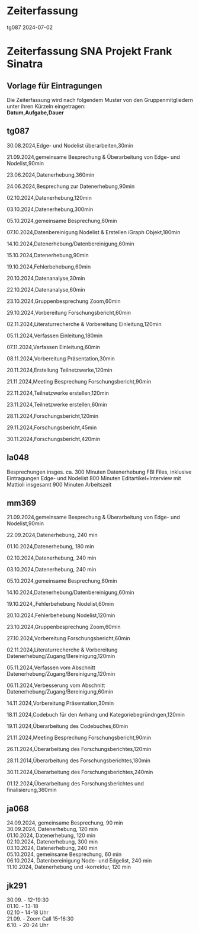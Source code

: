 Zeiterfassung
================
tg087
2024-07-02

# Zeiterfassung SNA Projekt Frank Sinatra

## Vorlage für Eintragungen 

Die Zeiterfassung wird nach folgendem Muster von den Gruppenmitgliedern
unter ihren Kürzeln eingetragen:<br> 
**Datum,Aufgabe,Dauer**

## tg087
30.08.2024,Edge- und Nodelist überarbeiten,30min  

21.09.2024,gemeinsame Besprechung & Überarbeitung von Edge- und Nodelist,90min  

23.06.2024,Datenerhebung,360min  

24.06.2024,Besprechung zur Datenerhebung,90min  

02.10.2024,Datenerhebung,120min  

03.10.2024,Datenerhebung,300min  

05.10.2024,gemeinsame Besprechung,60min  

07.10.2024,Datenbereinigung Nodelist & Erstellen iGraph Objekt,180min 

14.10.2024,Datenerhebung/Datenbereinigung,60min

15.10.2024,Datenerhebung,90min  

19.10.2024,Fehlerbehebung,60min  

20.10.2024,Datenanalyse,30min  

22.10.2024,Datenanalyse,60min

23.10.2024,Gruppenbesprechung Zoom,60min 

29.10.2024,Vorbereitung Forschungsbericht,60min  

02.11.2024,Literaturrecherche & Vorbereitung Einleitung,120min  

05.11.2024,Verfassen Einleitung,180min  

07.11.2024,Verfassen Einleitung,60min  

08.11.2024,Vorbereitung Präsentation,30min

20.11.2024,Erstellung Teilnetzwerke,120min 

21.11.2024,Meeting Besprechung Forschungsbericht,90min 

22.11.2024,Teilnetzwerke erstellen,120min  

23.11.2024,Teilnetzwerke erstellen,60min  

28.11.2024,Forschungsbericht,120min  

29.11.2024,Forschungsbericht,45min

30.11.2024,Forschungsbericht,420min  

## la048
Besprechungen insges. ca. 300 Minuten
Datenerhebung FBI Files, inklusive Eintragungen Edge- und Nodelist 800 Minuten
Editartikel+Interview mit Mattioli insgesamt 900 Minuten Arbeitszeit



## mm369
21.09.2024,gemeinsame Besprechung & Überarbeitung von Edge- und Nodelist,90min  

22.09.2024,Datenerhebung, 240 min  

01.10.2024,Datenerhebung, 180 min  

02.10.2024,Datenerhebung, 240 min  

03.10.2024,Datenerhebung, 240 min  

05.10.2024,gemeinsame Besprechung,60min

14.10.2024,Datenerhebung/Datenbereinigung,60min

19.10.2024,,Fehlerbehebung Nodelist,60min

20.10.2024,Fehlerbehebung Nodelist,120min

23.10.2024,Gruppenbesprechung Zoom,60min  

27.10.2024,Vorbereitung Forschungsbericht,60min  

02.11.2024,Literaturrecherche & Vorbereitung Datenerhebung/Zugang/Bereinigung,120min

05.11.2024,Verfassen vom Abschnitt Datenerhebung/Zugang/Bereinigung,120min

06.11.2024,Verbesserung vom Abschnitt Datenerhebung/Zugang/Bereinigung,60min

14.11.2024,Vorbereitung Präsentation,30min

18.11.2024,Codebuch für den Anhang und Kategoriebegründngen,120min

19.11.2024,Überarbeitung des Codebuches,60min

21.11.2024,Meeting Besprechung Forschungsbericht,90min  

26.11.2024,Überarbeitung des Forschungsberichtes,120min

28.11.2014,Überarbeitung des Forschungsberichtes,180min

30.11.2024,Überarbeitung des Forschungsberichtes,240min

01.12.2024,Überarbeitung des Forschungsberichtes und finalisierung,360min

## ja068

24.09.2024, gemeinsame Besprechung, 90 min  
30.09.2024, Datenerhebung, 120 min  
01.10.2024, Datenerhebung, 120 min  
02.10.2024, Datenerhebung, 300 min  
03.10.2024, Datenerhebung, 240 min  
05.10.2024, gemeinsame Besprechung, 60 min  
06.10.2024, Datenbereinigung Node- und Edgelist, 240 min  
11.10.2024, Datenerhebung und -korrektur, 120 min  

## jk291
30.09. - 12-19:30   
01.10. - 13-18  
02.10 - 14-18 Uhr  
21.09. - Zoom Call 15-16:30  
6.10. - 20-24 Uhr   

